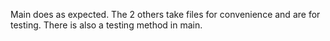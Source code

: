 Main does as expected.
The 2 others take files for convenience and are for testing. There is also a testing method in main.
